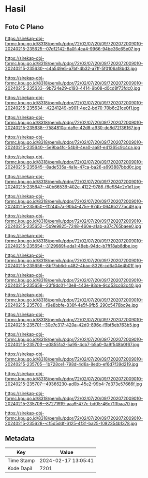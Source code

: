 # Hasil

## Foto C Plano

https://sirekap-obj-formc.kpu.go.id/8318/pemilu/pdpr/72/02/07/20/09/7202072009010-20240215-235625--07df2142-8a0f-4ca4-9966-94be36c65e07.jpg

https://sirekap-obj-formc.kpu.go.id/8318/pemilu/pdpr/72/02/07/20/09/7202072009010-20240215-235630--c4a549e5-a7bf-4b32-a7ff-5f0106a18bd3.jpg

https://sirekap-obj-formc.kpu.go.id/8318/pemilu/pdpr/72/02/07/20/09/7202072009010-20240215-235633--9b724e29-c193-4414-9b08-d0cd8f73fdc0.jpg

https://sirekap-obj-formc.kpu.go.id/8318/pemilu/pdpr/72/02/07/20/09/7202072009010-20240215-235634--42241249-b901-4ec2-bd70-70b6c21ce0f1.jpg

https://sirekap-obj-formc.kpu.go.id/8318/pemilu/pdpr/72/02/07/20/09/7202072009010-20240215-235638--7584810a-da9e-42d8-a930-dc8d72f36167.jpg

https://sirekap-obj-formc.kpu.go.id/8318/pemilu/pdpr/72/02/07/20/09/7202072009010-20240215-235640--5e9ba4fc-54b8-4ea0-aa8f-e41365c9c4ca.jpg

https://sirekap-obj-formc.kpu.go.id/8318/pemilu/pdpr/72/02/07/20/09/7202072009010-20240215-235645--8ade535a-4a1e-47ca-ba26-a693887bbd0c.jpg

https://sirekap-obj-formc.kpu.go.id/8318/pemilu/pdpr/72/02/07/20/09/7202072009010-20240215-235647--40b66536-402e-4122-9786-f6e984c2e1d1.jpg

https://sirekap-obj-formc.kpu.go.id/8318/pemilu/pdpr/72/02/07/20/09/7202072009010-20240215-235650--ff24457a-90b4-475e-974b-0649b277bc49.jpg

https://sirekap-obj-formc.kpu.go.id/8318/pemilu/pdpr/72/02/07/20/09/7202072009010-20240215-235652--5b9e9825-7248-460e-a1ab-a37c765baee0.jpg

https://sirekap-obj-formc.kpu.go.id/8318/pemilu/pdpr/72/02/07/20/09/7202072009010-20240215-235654--3129989f-ada1-48eb-94dc-b7ff18ab8dbe.jpg

https://sirekap-obj-formc.kpu.go.id/8318/pemilu/pdpr/72/02/07/20/09/7202072009010-20240215-235656--8bf7bb6d-c482-4bac-8326-cd6a04e4b01f.jpg

https://sirekap-obj-formc.kpu.go.id/8318/pemilu/pdpr/72/02/07/20/09/7202072009010-20240215-235659--23f9dc01-13e8-443e-93de-9cd53cc63c40.jpg

https://sirekap-obj-formc.kpu.go.id/8318/pemilu/pdpr/72/02/07/20/09/7202072009010-20240215-235700--f9e8bbfe-836f-4e5f-9fb5-290c5476bc9e.jpg

https://sirekap-obj-formc.kpu.go.id/8318/pemilu/pdpr/72/02/07/20/09/7202072009010-20240215-235701--30e7c317-420a-42d0-896c-f9bf5eb763b5.jpg

https://sirekap-obj-formc.kpu.go.id/8318/pemilu/pdpr/72/02/07/20/09/7202072009010-20240215-235703--a08551a2-5a95-4cb7-b5a0-0a9f548b0f67.jpg

https://sirekap-obj-formc.kpu.go.id/8318/pemilu/pdpr/72/02/07/20/09/7202072009010-20240215-235705--1b728ce1-798d-4d6a-8edb-ef6d7f39d219.jpg

https://sirekap-obj-formc.kpu.go.id/8318/pemilu/pdpr/72/02/07/20/09/7202072009010-20240215-235707--49366230-ad0b-45e2-99b4-7d373e57666f.jpg

https://sirekap-obj-formc.kpu.go.id/8318/pemilu/pdpr/72/02/07/20/09/7202072009010-20240215-235708--87271919-aaa9-477c-bd05-46c71ffbaa70.jpg

https://sirekap-obj-formc.kpu.go.id/8318/pemilu/pdpr/72/02/07/20/09/7202072009010-20240215-235628--cf5d5ddf-6125-4f31-ba25-1082354b1378.jpg


## Metadata

| Key        | Value               |
| ---------- | ------------------- |
| Time Stamp | 2024-02-17 13:05:41 |
| Kode Dapil | 7201                |



